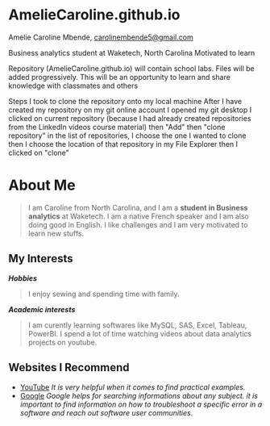 # AmelieCaroline.github.io
Amelie Caroline Mbende, carolinembende5@gmail.com

Business analytics student at Waketech, North Carolina
Motivated to learn

Repository (AmelieCaroline.github.io) will contain school labs.
Files will be added progressively.
This will be an opportunity to learn and share knowledge 
with classmates and others

Steps I took to clone the repository onto my local machine
After I have created my repository on my git online account
I opened my git desktop
I clicked on current repository (because I had already created repositories from the LinkedIn videos course material)
then "Add"
then "clone repository"
in the list of repositories, I choose the one I wanted to clone
then I choose the location of that repository in my File Explorer
then I clicked on "clone"

# About Me
>I am Caroline from North Carolina, and I am a **student in Business analytics** at Waketech. I am a native French speaker and I am also doing good in English. I like challenges and I am very motivated to learn new stuffs.
## My Interests
**_Hobbies_**
>I enjoy sewing and spending time with family.
>
**_Academic interests_**
>I am curently learning softwares like MySQL, SAS, Excel, Tableau, PowerBI. I spend a lot of time watching videos about data analytics projects on youtube.
## Websites I Recommend
   * [YouTube](https://www.youtube.com) _It is very helpful when it comes to find practical examples._
   * [Google](https://www.google.com) _Google helps for searching informations about any subject. it is important to find information on how to troubleshoot a specific error in a software and reach out software user communities._
 
